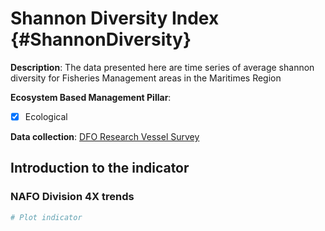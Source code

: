 # Shannon Diversity Index {#ShannonDiversity}

**Description**: The data presented here are time series of average shannon diversity for Fisheries Management areas in the Maritimes Region

**Ecosystem Based Management Pillar**:

  -[X] Ecological

**Data collection**: [DFO Research Vessel Survey](https://publications.gc.ca/site/eng/9.933961/publication.html?wbdisable=true)

## Introduction to the indicator

### NAFO Division 4X trends


```r
# Plot indicator

```

